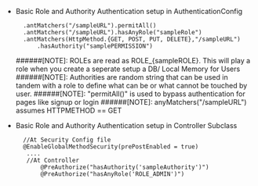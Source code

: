 * Basic Role and Authority Authentication setup in AuthenticationConfig
        
       
        .antMatchers("/sampleURL").permitAll()
        .antMatchers("/sampleURL").hasAnyRole("sampleRole") 
        .antMatchers(HttpMethod.{GET, POST, PUT, DELETE},"/sampleURL")
            .hasAuthority("samplePERMISSION")
       
   ######[NOTE]: ROLEs are read as ROLE_{sampleROLE}. This will play a role when you create a seperate setup a DB/ Local Memory for Users
   ######[NOTE]: Authorities are random string that can be used in tandem with a role to define what can be or what cannot be touched by user. 
   ######[NOTE]: "permitAll()" is used to bypass authentication for pages like signup or login
   ######[NOTE]: anyMatchers("/sampleURL") assumes HTTPMETHOD == GET

* Basic Role and Authority Authentication setup in Controller Subclass

        //At Security Config file
        @EnableGlobalMethodSecurity(prePostEnabled = true)
         ....
         //At Controller 
             @PreAuthorize("hasAuthority('sampleAuthority')")
             @PreAuthorize("hasAnyRole('ROLE_ADMIN')")

         


           
